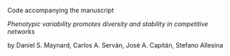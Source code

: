 Code accompanying the manuscript 

*Phenotypic variability promotes diversity and stability in competitive networks*

by Daniel S. Maynard, Carlos A. Serván, José A. Capitán, Stefano Allesina
